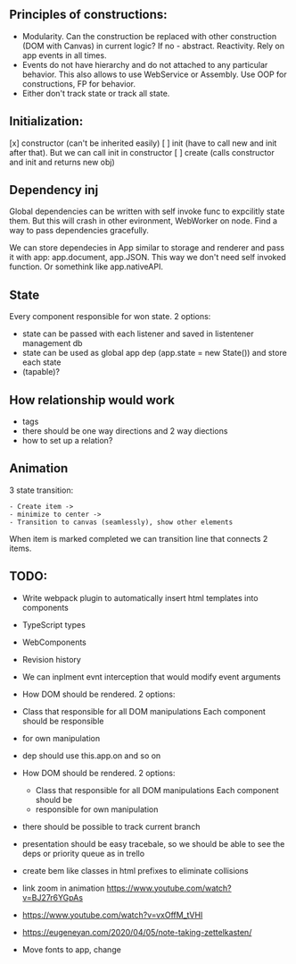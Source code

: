 ## Principles of constructions:

 - Modularity. Can the construction be replaced with other construction (DOM with Canvas)
  in current logic? If no - abstract.  Reactivity. Rely on app events in all times.
 - Events do not have hierarchy and do not attached to any particular behavior. This also
  allows to use WebService or Assembly.  Use OOP for constructions, FP for behavior.
 - Either don't track state or track all state.

## Initialization:

 [x] constructor (can't be inherited easily)
 [ ] init (have to call new and init after that). But we can call init in constructor
 [ ] create (calls constructor and init and returns new obj)

## Dependency inj

Global dependencies can be written with self invoke func to expcilitly state them. But
this will crash in other evironment, WebWorker on node. Find a way to pass dependencies
gracefully.

We can store dependecies in App similar to storage and renderer and pass it
with app: app.document, app.JSON. This way we don't need self invoked function.
Or somethink like app.nativeAPI.

## State

Every component responsible for won state. 2 options:
 - state can be passed with each listener and saved in listentener management db
 - state can be used as global app dep (app.state = new State()) and store each state
 - (tapable)?

## How relationship would work

 - tags
 - there should be one way directions and 2 way diections
 - how to set up a relation?

## Animation

  3 state transition:

    - Create item ->
    - minimize to center ->
    - Transition to canvas (seamlessly), show other elements

  When item is marked completed we can transition line that connects 2 items.

## TODO:

  - Write webpack plugin to automatically insert html templates into components

  - TypeScript types

  - WebComponents

  - Revision history

  - We can inplment evnt interception that would modify event arguments

  - How DOM should be rendered. 2 options:
   - Class that responsible for all DOM manipulations Each component should be responsible
   - for own manipulation

  - dep should use this.app.on and so on

  - How DOM should be rendered. 2 options:
     - Class that responsible for all DOM manipulations Each component should be
     - responsible for own manipulation

 - there should be possible to track current branch

 - presentation should be easy tracebale, so we should be able to see the deps or priority
  queue as in trello

 - create bem like classes in html prefixes to eliminate collisions

 - link zoom in animation https://www.youtube.com/watch?v=BJ27r6YGpAs

 - https://www.youtube.com/watch?v=vxOffM_tVHI

 - https://eugeneyan.com/2020/04/05/note-taking-zettelkasten/

 - Move fonts to app, change
